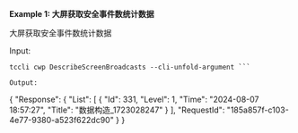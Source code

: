 **Example 1: 大屏获取安全事件数统计数据**

大屏获取安全事件数统计数据

Input: 

```
tccli cwp DescribeScreenBroadcasts --cli-unfold-argument ```

Output: 
```
{
    "Response": {
        "List": [
            {
                "Id": 331,
                "Level": 1,
                "Time": "2024-08-07 18:57:27",
                "Title": "数据构造_1723028247"
            }
        ],
        "RequestId": "185a857f-c103-4e77-9380-a523f622dc90"
    }
}
```

